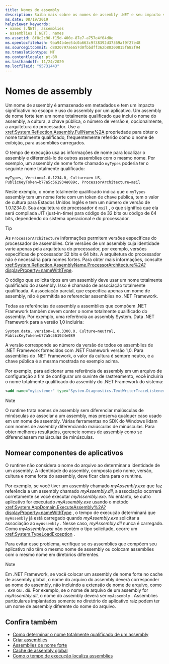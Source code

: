 ```yaml
---
title: Nomes de assembly
description: Saiba mais sobre os nomes de assembly .NET e seu impacto sobre o escopo do assembly e uso por um aplicativo e saiba mais sobre a propriedade FullName.
ms.date: 08/19/2019
helpviewer_keywords:
- names [.NET], assemblies
- assemblies [.NET], names
ms.assetid: 8f8c2c90-f15d-400e-87e7-a757e4f04d0e
ms.openlocfilehash: 9aa94b4ee54c0a663c9f38392d37369af9f27e48
ms.sourcegitcommit: d8020797a6657d0fbbdff362b80300815f682f94
ms.translationtype: MT
ms.contentlocale: pt-BR
ms.lasthandoff: 11/24/2020
ms.locfileid: "95731443"
---
```

# <a name="assembly-names"></a>Nomes de assembly

Um nome de assembly é armazenado em metadados e tem um impacto significativo no escopo e uso do assembly por um aplicativo. Um assembly de nome forte tem um nome totalmente qualificado que inclui o nome do assembly, a cultura, a chave pública, o número de versão e, opcionalmente, a arquitetura do processador. Use a <xref:System.Reflection.Assembly.FullName%2A> propriedade para obter o nome totalmente qualificado, frequentemente referido como o nome de exibição, para assemblies carregados.

O tempo de execução usa as informações de nome para localizar o assembly e diferenciá-lo de outros assemblies com o mesmo nome. Por exemplo, um assembly de nome forte chamado `myTypes` poderia ter o seguinte nome totalmente qualificado:

```
myTypes, Version=1.0.1234.0, Culture=en-US, PublicKeyToken=b77a5c561934e089c, ProcessorArchitecture=msil
```

Neste exemplo, o nome totalmente qualificado indica que o `myTypes` assembly tem um nome forte com um token de chave pública, tem o valor de cultura para Estados Unidos Inglês e tem um número de versão de 1.0.1234.0. Sua arquitetura de processador é `msil` , o que significa que ela será compilada JIT (just-in-time) para código de 32 bits ou código de 64 bits, dependendo do sistema operacional e do processador.

> [!TIP]
> As `ProcessorArchitecture` informações permitem versões específicas do processador de assemblies. Crie versões de um assembly cuja identidade varie apenas pela arquitetura do processador, por exemplo, versões específicas de processador 32 bits e 64 bits. A arquitetura do processador não é necessária para nomes fortes. Para obter mais informações, consulte <xref:System.Reflection.AssemblyName.ProcessorArchitecture%2A?displayProperty=nameWithType>.

 O código que solicita tipos em um assembly deve usar um nome totalmente qualificado do assembly. Isso é chamado de associação totalmente qualificada. A associação parcial, que especifica apenas um nome de assembly, não é permitida ao referenciar assemblies no .NET Framework.

 Todas as referências de assembly a assemblies que compõem .NET Framework também devem conter o nome totalmente qualificado do assembly. Por exemplo, uma referência ao assembly System. Data .NET Framework para a versão 1,0 incluiria:

```
System.data, version=1.0.3300.0, Culture=neutral, PublicKeyToken=b77a5c561934e089
```

A versão corresponde ao número da versão de todos os assemblies de .NET Framework fornecidos com .NET Framework versão 1,0. Para assemblies do .NET Framework, o valor da cultura é sempre neutro, e a chave pública é a mesma mostrada no exemplo acima.

 Por exemplo, para adicionar uma referência de assembly em um arquivo de configuração a fim de configurar um ouvinte de rastreamento, você incluiria o nome totalmente qualificado do assembly do .NET Framework do sistema:

```xml
<add name="myListener" type="System.Diagnostics.TextWriterTraceListener, System, Version=1.0.3300.0, Culture=neutral, PublicKeyToken=b77a5c561934e089" initializeData="c:\myListener.log" />
```

> [!NOTE]
> O runtime trata nomes de assembly sem diferenciar maiúsculas de minúsculas ao associar a um assembly, mas preserva qualquer caso usado em um nome de assembly. Várias ferramentas no SDK do Windows lidam com nomes de assembly diferenciando maiúsculas de minúsculas. Para obter melhores resultados, gerencie nomes de assembly como se diferenciassem maiúsculas de minúsculas.

## <a name="name-application-components"></a>Nomear componentes de aplicativos

 O runtime não considera o nome do arquivo ao determinar a identidade de um assembly. A identidade do assembly, composta pelo nome, versão, cultura e nome forte do assembly, deve ficar clara para o runtime.

 Por exemplo, se você tiver um assembly chamado *myAssembly.exe* que faz referência a um assembly chamado *myAssembly.dll*, a associação ocorrerá corretamente se você executar *myAssembly.exe*. No entanto, se outro aplicativo for executado *myAssembly.exe* usando o método <xref:System.AppDomain.ExecuteAssembly%2A?displayProperty=nameWithType> , o tempo de execução determinará que `myAssembly` já está carregado quando *myAssembly.exe* solicitar a associação ao `myAssembly` . Nesse caso, *myAssembly.dll* nunca é carregado. Como *myAssembly.exe* não contém o tipo solicitado, ocorre um <xref:System.TypeLoadException> .

 Para evitar esse problema, verifique se os assemblies que compõem seu aplicativo não têm o mesmo nome de assembly ou colocam assemblies com o mesmo nome em diretórios diferentes.

> [!NOTE]
> Em .NET Framework, se você colocar um assembly de nome forte no cache de assembly global, o nome do arquivo do assembly deverá corresponder ao nome do assembly, não incluindo a extensão de nome de arquivo, como *. exe* ou *. dll*. Por exemplo, se o nome de arquivo de um assembly for *myAssembly.dll*, o nome do assembly deverá ser `myAssembly` . Assemblies particulares implantados somente no diretório do aplicativo raiz podem ter um nome de assembly diferente do nome do arquivo.

## <a name="see-also"></a>Confira também

- [Como determinar o nome totalmente qualificado de um assembly](find-fully-qualified-name.md)
- [Criar assemblies](create.md)
- [Assemblies de nome forte](strong-named.md)
- [Cache de assembly global](../../framework/app-domains/gac.md)
- [Como o tempo de execução localiza assemblies](../../framework/deployment/how-the-runtime-locates-assemblies.md)
